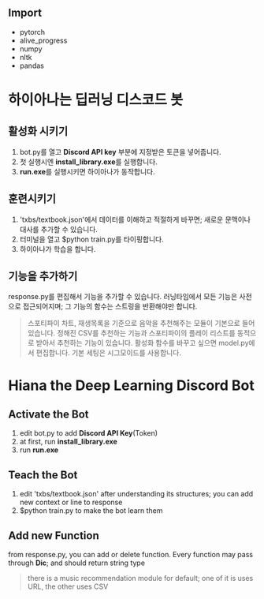 ## Import
* pytorch
* alive_progress
* numpy
* nltk
* pandas

# 하이아나는 딥러닝 디스코드 봇

## 활성화 시키기
1. bot.py를 열고 **Discord API key** 부분에 지정받은 토큰을 넣어줍니다. <br />
2. 첫 실행시엔 **install_library.exe**를 실행합니다. <br />
3. **run.exe**를 실행시키면 하이아나가 동작합니다. <br />

## 훈련시키기
1. 'txbs/textbook.json'에서 데이터를 이해하고 적절하게 바꾸면; 새로운 문맥이나 대사를 추가할 수 있습니다. <br />
2. 터미널을 열고 $python train.py를 타이핑합니다. <br />
3. 하이아나가 학습을 합니다.

## 기능을 추가하기
response.py를 편집해서 기능을 추가할 수 있습니다. 러닝타임에서 모든 기능은 사전으로 접근되어지며; 그 기능의 함수는 스트링을 반환해야만 합니다. <br />
> 스포티파이 차트, 재생목록을 기준으로 음악을 추천해주는 모듈이 기본으로 들어있습니다. 정해진 CSV를 추천하는 기능과 스포티파이의 플레이 리스트를 동적으로 받아서 추천하는 기능이 있습니다.
> 활성화 함수를 바꾸고 싶으면 model.py에서 편집합니다. 기본 세팅은 시그모이드를 사용합니다.

# Hiana the Deep Learning Discord Bot

## Activate the Bot
1. edit bot.py to add **Discord API Key**(Token)
2. at first, run **install_library.exe**
3. run **run.exe**

## Teach the Bot
1. edit 'txbs/textbook.json' after understanding its structures; you can add new context or line to response
2. $python train.py to make the bot learn them

## Add new Function
from response.py, you can add or delete function. Every function may pass through **Dic**; and should return string type
> there is a music recommendation module for default; one of it is uses URL, the other uses CSV
